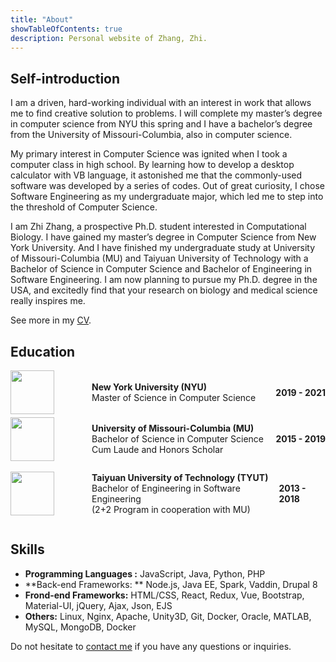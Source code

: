 ```yaml
---
title: "About"
showTableOfContents: true
description: Personal website of Zhang, Zhi.
---
```

## Self-introduction
<!-- ## <font color=#079669>About</font> -->

I am a driven, hard-working individual with an interest in work that allows me to find creative solution to problems. I will complete my master’s degree in computer science from NYU this spring and I have a bachelor’s degree from the University of Missouri-Columbia, also in computer science.


My primary interest in Computer Science was ignited when I took a computer class in high school. By learning how to develop a desktop calculator with VB language, it astonished me that the commonly-used software was developed by a series of codes. Out of great curiosity, I chose Software Engineering as my undergraduate major, which led me to step into the threshold of Computer Science.

I am Zhi Zhang, a prospective Ph.D. student interested in Computational Biology. I have gained my master’s degree in Computer Science from New York University. And I have finished my undergraduate study at University of Missouri-Columbia (MU) and Taiyuan University of Technology with a Bachelor of Science in Computer Science and Bachelor of Engineering in Software Engineering. I am now planning to pursue my Ph.D. degree in the USA, and excitedly find that your research on biology and medical science really inspires me.

See more in my [CV](/cv/).


## Education

<div style=" display:flex; flex-direction:row; justify-content: row;  align-items: center;  ">
  <img  src="/img/nyu.png" width="70">
  <p style=" margin-left: 60px;"  > <b>New York University (NYU)</b><br/> Master of Science in Computer Science</p>
  <p  style=" margin-left: auto;"  ><b>2019 - 2021 </b></p>
</div>
<div style=" display:flex; flex-direction:row; justify-content:  row;  align-items: center;  ">
  <img  style="  align-items: center;   " src="/img/mu.png" width="70">
  <p style=" margin-left: 60px;"  > <b>University of Missouri-Columbia (MU)</b><br/> Bachelor of Science in Computer Science
  <br/>Cum Laude and Honors Scholar</p>
    <p  style=" margin-left: auto;"  ><b>2015 - 2019 </b></p>
</div>
<div style=" display:flex; flex-direction:row; justify-content:  row;  align-items: center;  ">
  <img  style="  align-items: center;   " src="/img/tyut.png" width="70">
  <p style=" margin-left: 60px;"  ><b>Taiyuan University of Technology (TYUT)</b> <br/>Bachelor of Engineering in Software Engineering</br>(2+2 Program in cooperation with MU)</p>
  <p  style=" margin-left: auto;"  ><b>2013 - 2018 </b></p>
</div>


## Skills

- **Programming Languages :**
JavaScript, Java, Python, PHP
- **Back-end Frameworks: **
Node.js, Java EE, Spark, Vaddin, Drupal 8
- **Frond-end Frameworks:**
 HTML/CSS, React, Redux, Vue, Bootstrap, Material-UI, jQuery, Ajax, Json, EJS
- **Others:**
Linux, Nginx, Apache, Unity3D, Git, Docker, Oracle, MATLAB, MySQL, MongoDB, Docker


Do not hesitate to [contact me](/contact/) if you have any questions or inquiries.
